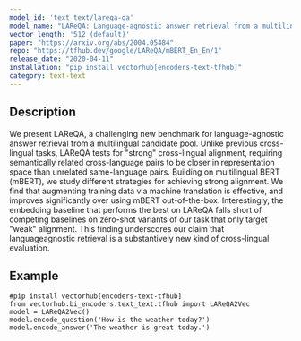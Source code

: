 ```yaml
---
model_id: 'text_text/lareqa-qa'
model_name: "LAReQA: Language-agnostic answer retrieval from a multilingual pool"
vector_length: '512 (default)'
paper: "https://arxiv.org/abs/2004.05484"
repo: "https://tfhub.dev/google/LAReQA/mBERT_En_En/1"
release_date: "2020-04-11"
installation: "pip install vectorhub[encoders-text-tfhub]"
category: text-text
---
```


## Description

We present LAReQA, a challenging new benchmark for language-agnostic answer retrieval from a multilingual candidate pool. Unlike previous cross-lingual tasks, LAReQA tests for "strong" cross-lingual alignment, requiring semantically related cross-language pairs to be closer in representation space than unrelated same-language pairs. Building on multilingual BERT (mBERT), we study different strategies for achieving strong alignment. We find that augmenting training data via machine translation is effective, and improves significantly over using mBERT out-of-the-box. Interestingly, the embedding baseline that performs the best on LAReQA falls short of competing baselines on zero-shot variants of our task that only target "weak" alignment. This finding underscores our claim that languageagnostic retrieval is a substantively new kind of cross-lingual evaluation.

## Example

```
#pip install vectorhub[encoders-text-tfhub]
from vectorhub.bi_encoders.text_text.tfhub import LAReQA2Vec
model = LAReQA2Vec()
model.encode_question('How is the weather today?')
model.encode_answer('The weather is great today.')
```
